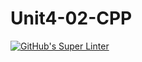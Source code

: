 # Unit4-02-CPP
[![GitHub's Super Linter](https://github.com/ICS3UPROGRAMMINGALEXDM/Unit4-02-CPP/workflows/GitHub's%20Super%20Linter/badge.svg)](https://github.com/ICS3UPROGRAMMINGALEXDM/Unit4-02-CPP/actions)
